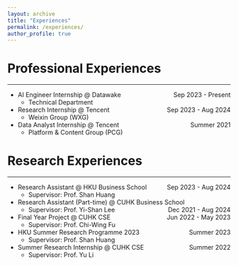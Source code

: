 ```yaml
---
layout: archive
title: "Experiences"
permalink: /experiences/
author_profile: true
---
```


# Professional Experiences
---
* AI Engineer Internship @ Datawake <span style="float: right;">Sep 2023 - Present</span>
  * Technical Department
* Research Internship @ Tencent <span style="float: right;">Sep 2023 - Aug 2024</span>
  * Weixin Group (WXG)
* Data Analyst Internship @ Tencent <span style="float: right;">Summer 2021</span>
  * Platform & Content Group (PCG)

# Research Experiences
---
* Research Assistant @ HKU Business School <span style="float: right;">Sep 2023 - Aug 2024</span>
  * Supervisor: Prof. Shan Huang
* Research Assistant (Part-time) @ CUHK Business School <span style="float: right;">Dec 2021 - Aug 2024</span>
  * Supervisor: Prof. Yi-Shan Lee
* Final Year Project @ CUHK CSE <span style="float: right;">Jun 2022 - May 2023</span>
  * Supervisor: Prof. Chi-Wing Fu
* HKU Summer Research Programme 2023 <span style="float: right;">Summer 2023</span>
  * Supervisor: Prof. Shan Huang
* Summer Research Internship @ CUHK CSE <span style="float: right;">Summer 2022</span>
  * Supervisor: Prof. Yu Li